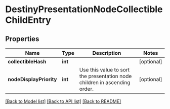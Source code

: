 # DestinyPresentationNodeCollectibleChildEntry

## Properties
Name | Type | Description | Notes
------------ | ------------- | ------------- | -------------
**collectibleHash** | **int** |  | [optional] 
**nodeDisplayPriority** | **int** | Use this value to sort the presentation node children in ascending order. | [optional] 

[[Back to Model list]](../README.md#documentation-for-models) [[Back to API list]](../README.md#documentation-for-api-endpoints) [[Back to README]](../README.md)


